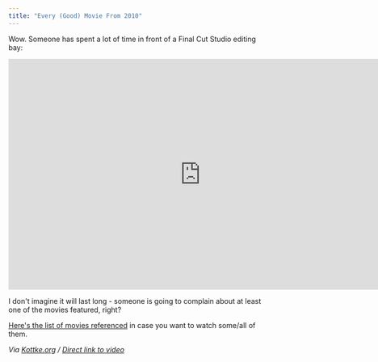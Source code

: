 ```yaml
---
title: "Every (Good) Movie From 2010"
---
```

<p>Wow. Someone has spent a lot of time in front of a Final Cut Studio editing bay:</p>
<p><iframe title="YouTube video player" class="youtube-player" type="text/html" width="759" height="457" src="http://www.youtube.com/embed/I4dEWOB6THE?hd=1" frameborder="0"></iframe></p>
<p>I don't imagine it will last long - someone is going to complain about at least one of the movies featured, right?</p>
<p><a href="https://docs.google.com/document/d/1wv-PfzG8aGp43ZF-vARPbcJaRRSJWJ8FXlMcQIrOiOo/preview?hl=en&pli=1&sle=true#">Here's the list of movies referenced</a> in case you want to watch some/all of them.</p>
<p><em>Via <a href="http://kottke.org/10/12/the-year-in-film-2010">Kottke.org</a> / <a href="http://www.youtube.com/watch?v=I4dEWOB6THE">Direct link to video</a></em></p>
